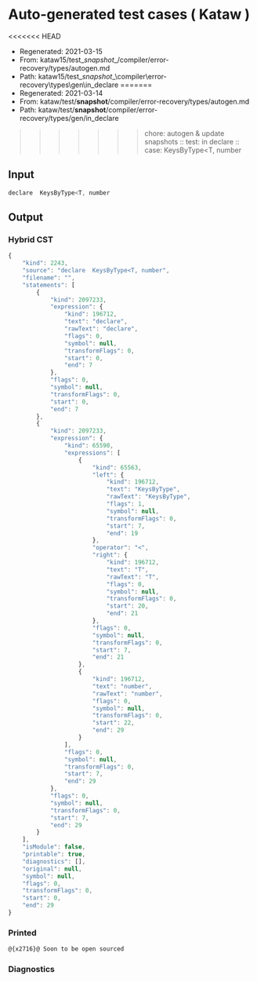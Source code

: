 # Auto-generated test cases ( Kataw )
<<<<<<< HEAD
- Regenerated: 2021-03-15
- From: kataw15/test\__snapshot__/compiler/error-recovery/types/autogen.md
- Path: kataw15/test\__snapshot__\compiler\error-recovery\types\gen\in_declare
=======
- Regenerated: 2021-03-14
- From: kataw/test/__snapshot__/compiler/error-recovery/types/autogen.md
- Path: kataw/test/__snapshot__/compiler/error-recovery/types/gen/in_declare
>>>>>>> chore: autogen & update snapshots
> :: test: in declare
> :: case:  KeysByType<T, number
## Input

`````js
declare  KeysByType<T, number
`````

## Output

### Hybrid CST

```javascript
{
    "kind": 2243,
    "source": "declare  KeysByType<T, number",
    "filename": "",
    "statements": [
        {
            "kind": 2097233,
            "expression": {
                "kind": 196712,
                "text": "declare",
                "rawText": "declare",
                "flags": 0,
                "symbol": null,
                "transformFlags": 0,
                "start": 0,
                "end": 7
            },
            "flags": 0,
            "symbol": null,
            "transformFlags": 0,
            "start": 0,
            "end": 7
        },
        {
            "kind": 2097233,
            "expression": {
                "kind": 65590,
                "expressions": [
                    {
                        "kind": 65563,
                        "left": {
                            "kind": 196712,
                            "text": "KeysByType",
                            "rawText": "KeysByType",
                            "flags": 1,
                            "symbol": null,
                            "transformFlags": 0,
                            "start": 7,
                            "end": 19
                        },
                        "operator": "<",
                        "right": {
                            "kind": 196712,
                            "text": "T",
                            "rawText": "T",
                            "flags": 0,
                            "symbol": null,
                            "transformFlags": 0,
                            "start": 20,
                            "end": 21
                        },
                        "flags": 0,
                        "symbol": null,
                        "transformFlags": 0,
                        "start": 7,
                        "end": 21
                    },
                    {
                        "kind": 196712,
                        "text": "number",
                        "rawText": "number",
                        "flags": 0,
                        "symbol": null,
                        "transformFlags": 0,
                        "start": 22,
                        "end": 29
                    }
                ],
                "flags": 0,
                "symbol": null,
                "transformFlags": 0,
                "start": 7,
                "end": 29
            },
            "flags": 0,
            "symbol": null,
            "transformFlags": 0,
            "start": 7,
            "end": 29
        }
    ],
    "isModule": false,
    "printable": true,
    "diagnostics": [],
    "original": null,
    "symbol": null,
    "flags": 0,
    "transformFlags": 0,
    "start": 0,
    "end": 29
}
```

### Printed

```javascript
@{x2716}@ Soon to be open sourced
```

### Diagnostics

```javascript

```

